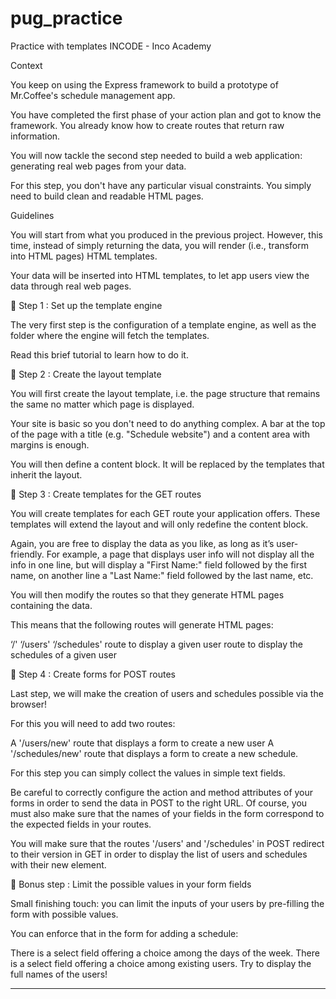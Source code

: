# pug_practice
Practice with templates INCODE - Inco Academy

Context

 

You keep on using the Express framework to build a prototype of Mr.Coffee's schedule management app.

 

You have completed the first phase of your action plan and got to know the framework. You already know how to create routes that return raw information.

 

You will now tackle the second step needed to build a web application: generating real web pages from your data.

 

For this step, you don't have any particular visual constraints. You simply need to build clean and readable HTML pages.




Guidelines

 

You will start from what you produced in the previous project. However, this time, instead of simply returning the data, you will render (i.e., transform into HTML pages) HTML templates. 

 

Your data will be inserted into HTML templates, to let app users view the data through real web pages.





🚩 Step 1 : Set up the template engine

 

The very first step is the configuration of a template engine, as well as the folder where the engine will fetch the templates.

 

Read this brief tutorial to learn how to do it.




🚩 Step 2 : Create the layout template

 

You will first create the layout template, i.e. the page structure that remains the same no matter which page is displayed.

 

Your site is basic so you don't need to do anything complex. A bar at the top of the page with a title (e.g. "Schedule website") and a content area with margins is enough.

 

You will then define a content block. It will be replaced by the templates that inherit the layout.




🚩 Step 3 : Create templates for the GET routes

 

You will create templates for each GET route your application offers. These templates will extend the layout and will only redefine the content block.

 

Again, you are free to display the data as you like, as long as it’s user-friendly. For example, a page that displays user info will not display all the info in one line, but will display a "First Name:" field followed by the first name, on another line a "Last Name:" field followed by the last name, etc.

 

You will then modify the routes so that they generate HTML pages containing the data.

 

This means that the following routes will generate HTML pages:

‘/'
‘/users'
‘/schedules'
route to display a given user
route to display the schedules of a given user



🚩 Step 4 : Create forms for POST routes

 

Last step, we will make the creation of users and schedules possible via the browser!

 

For this you will need to add two routes:

 

A '/users/new' route that displays a form to create a new user
A '/schedules/new' route that displays a form to create a new schedule.
 

For this step you can simply collect the values in simple text fields.

 

Be careful to correctly configure the action and method attributes of your forms in order to send the data in POST to the right URL. Of course, you must also make sure that the names of your fields in the form correspond to the expected fields in your routes.

 

You will make sure that the routes '/users' and '/schedules' in POST redirect to their version in GET in order to display the list of users and schedules with their new element.





🚩 Bonus step : Limit the possible values in your form fields

 

Small finishing touch: you can limit the inputs of your users by pre-filling the form with possible values.

 

You can enforce that in the form for adding a schedule:

There is a select field offering a choice among the days of the week.
There is a select field offering a choice among existing users. Try to display the full names of the users!

___________________________________________________________________________________________________________________________________


